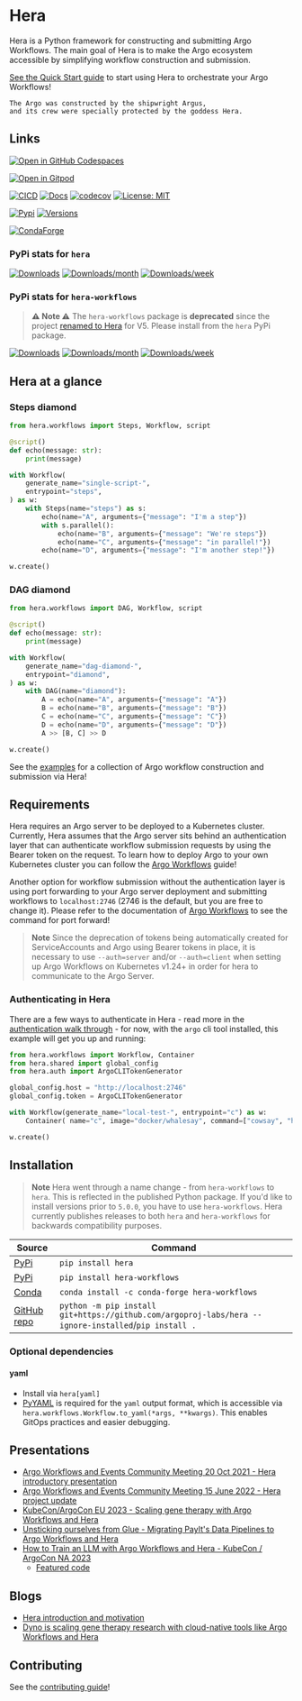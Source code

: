 # Hera

Hera is a Python framework for constructing and submitting Argo Workflows. The main goal of Hera is to make the Argo
ecosystem accessible by simplifying workflow construction and submission.

[See the Quick Start guide](https://hera.readthedocs.io/en/stable/walk-through/quick-start/) to start using Hera to
orchestrate your Argo Workflows!

```text
The Argo was constructed by the shipwright Argus,
and its crew were specially protected by the goddess Hera.
```

## Links

[![Open in GitHub Codespaces](https://github.com/codespaces/badge.svg)](https://codespaces.new/argoproj-labs/hera)

[![Open in Gitpod](https://gitpod.io/button/open-in-gitpod.svg)](https://gitpod.io/#https://github.com/argoproj-labs/hera)

[![CICD](https://github.com/argoproj-labs/hera/actions/workflows/cicd.yaml/badge.svg)](https://github.com/argoproj-labs/hera/actions/workflows/cicd.yaml)
[![Docs](https://readthedocs.org/projects/hera/badge/?version=latest)](https://hera.readthedocs.io/en/latest/?badge=latest)
[![codecov](https://codecov.io/gh/argoproj-labs/hera/branch/main/graph/badge.svg?token=x4tvsQRKXP)](https://codecov.io/gh/argoproj-labs/hera)
[![License: MIT](https://img.shields.io/badge/License-MIT-yellow.svg)](https://opensource.org/licenses/MIT)

[![Pypi](https://img.shields.io/pypi/v/hera.svg)](https://pypi.python.org/pypi/hera)
[![Versions](https://img.shields.io/pypi/pyversions/hera.svg)](https://github.com/argoproj-labs/hera)

[![CondaForge](https://anaconda.org/conda-forge/hera-workflows/badges/version.svg)](https://anaconda.org/conda-forge/hera-workflows)

### PyPi stats for `hera`

[![Downloads](https://static.pepy.tech/badge/hera)](https://pepy.tech/project/hera)
[![Downloads/month](https://static.pepy.tech/badge/hera/month)](https://pepy.tech/project/hera)
[![Downloads/week](https://static.pepy.tech/badge/hera/week)](https://pepy.tech/project/hera)

### PyPi stats for `hera-workflows`

> **⚠ Note ⚠** The `hera-workflows` package is **deprecated** since the project
> [renamed to Hera](https://github.com/argoproj-labs/hera/discussions/532) for V5. Please install from the `hera` PyPi
> package.

[![Downloads](https://static.pepy.tech/badge/hera-workflows)](https://pepy.tech/project/hera-workflows)
[![Downloads/month](https://static.pepy.tech/badge/hera-workflows/month)](https://pepy.tech/project/hera-workflows)
[![Downloads/week](https://static.pepy.tech/badge/hera-workflows/week)](https://pepy.tech/project/hera-workflows)

## Hera at a glance

### Steps diamond

```python
from hera.workflows import Steps, Workflow, script

@script()
def echo(message: str):
    print(message)

with Workflow(
    generate_name="single-script-",
    entrypoint="steps",
) as w:
    with Steps(name="steps") as s:
        echo(name="A", arguments={"message": "I'm a step"})
        with s.parallel():
            echo(name="B", arguments={"message": "We're steps"})
            echo(name="C", arguments={"message": "in parallel!"})
        echo(name="D", arguments={"message": "I'm another step!"})

w.create()
```

### DAG diamond

```python
from hera.workflows import DAG, Workflow, script

@script()
def echo(message: str):
    print(message)

with Workflow(
    generate_name="dag-diamond-",
    entrypoint="diamond",
) as w:
    with DAG(name="diamond"):
        A = echo(name="A", arguments={"message": "A"})
        B = echo(name="B", arguments={"message": "B"})
        C = echo(name="C", arguments={"message": "C"})
        D = echo(name="D", arguments={"message": "D"})
        A >> [B, C] >> D

w.create()
```

See the [examples](./examples/workflows-examples.md) for a collection of Argo workflow construction and submission via Hera!

## Requirements

Hera requires an Argo server to be deployed to a Kubernetes cluster. Currently, Hera assumes that the Argo server sits
behind an authentication layer that can authenticate workflow submission requests by using the Bearer token on the
request. To learn how to deploy Argo to your own Kubernetes cluster you can follow
the [Argo Workflows](https://argoproj.github.io/argo-workflows/quick-start/) guide!

Another option for workflow submission without the authentication layer is using port forwarding to your Argo server
deployment and submitting workflows to `localhost:2746` (2746 is the default, but you are free to change it). Please
refer to the documentation of [Argo Workflows](https://argoproj.github.io/argo-workflows/quick-start/) to see the
command for port forward!

> **Note** Since the deprecation of tokens being automatically created for ServiceAccounts and Argo using Bearer tokens
> in place, it is necessary to use `--auth=server` and/or `--auth=client` when setting up Argo Workflows on Kubernetes
> v1.24+ in order for hera to communicate to the Argo Server.

### Authenticating in Hera

<!-- This link only works on the readthedocs website, i.e. when viewing docs/README.md -->
There are a few ways to authenticate in Hera - read more in the
[authentication walk through](./walk-through/authentication.md) - for now, with the `argo` cli tool installed, this
example will get you up and running:

```py
from hera.workflows import Workflow, Container
from hera.shared import global_config
from hera.auth import ArgoCLITokenGenerator

global_config.host = "http://localhost:2746"
global_config.token = ArgoCLITokenGenerator

with Workflow(generate_name="local-test-", entrypoint="c") as w:
    Container( name="c", image="docker/whalesay", command=["cowsay", "hello"])

w.create()
```

## Installation

> **Note** Hera went through a name change - from `hera-workflows` to `hera`. This is reflected in the published Python
> package. If you'd like to install versions prior to `5.0.0`, you have to use `hera-workflows`. Hera currently
> publishes releases to both `hera` and `hera-workflows` for backwards compatibility purposes.

| Source                                                   | Command                                                                                              |
|----------------------------------------------------------|------------------------------------------------------------------------------------------------------|
| [PyPi](https://pypi.org/project/hera/)                   | `pip install hera`                                                                                   |
| [PyPi](https://pypi.org/project/hera-workflows/)         | `pip install hera-workflows`                                                                         |
| [Conda](https://anaconda.org/conda-forge/hera-workflows) | `conda install -c conda-forge hera-workflows`                                                        |
| [GitHub repo](https://github.com/argoproj-labs/hera)     | `python -m pip install git+https://github.com/argoproj-labs/hera --ignore-installed`/`pip install .` |

### Optional dependencies

#### yaml

- Install via `hera[yaml]`
- [PyYAML](https://pypi.org/project/PyYAML/) is required for the `yaml` output format, which is accessible via
  `hera.workflows.Workflow.to_yaml(*args, **kwargs)`. This enables GitOps practices and easier debugging.

## Presentations

- [Argo Workflows and Events Community Meeting 20 Oct 2021 - Hera introductory presentation](https://youtu.be/QETfzfVV-GY?t=181)
- [Argo Workflows and Events Community Meeting 15 June 2022 - Hera project update](https://youtu.be/sdkBDPOdQ-g?t=231)
- [KubeCon/ArgoCon EU 2023 - Scaling gene therapy with Argo Workflows and Hera](https://www.youtube.com/watch?v=h2TEw8kd1Ds)
- [Unsticking ourselves from Glue - Migrating PayIt's Data Pipelines to Argo Workflows and Hera](https://youtu.be/sSLFVIIEKcE?t=2088)
- [How to Train an LLM with Argo Workflows and Hera - KubeCon / ArgoCon NA 2023](https://www.youtube.com/watch?v=nRYf3GkKpss&ab_channel=CNCF%5BCloudNativeComputingFoundation%5D)
  - [Featured code](https://github.com/flaviuvadan/kubecon_na_23_llama2_finetune)

## Blogs

- [Hera introduction and motivation](https://www.dynotx.com/hera-the-missing-argo-workflows-python-sdk/)
- [Dyno is scaling gene therapy research with cloud-native tools like Argo Workflows and Hera](https://www.dynotx.com/argo-workflows-hera/)

## Contributing

See the [contributing guide](./CONTRIBUTING.md)!
